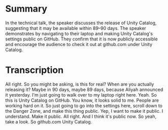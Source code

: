 # Summary

In the technical talk, the speaker discusses the release of Unity Catalog, suggesting that it may be available within 89–90 days. The speaker demonstrates by navigating to their laptop and making Unity Catalog's settings public on GitHub. They confirm that it is now publicly accessible and encourage the audience to check it out at github.com under Unity Catalog.

# Transcription

 All right. So you might be asking, is this for real? When are you actually releasing it? Maybe in 90 days, maybe 89 days, because Aliyah announced it yesterday. I'm just going to walk over to my laptop right here. Yeah. So this is Unity Catalog on GitHub. You know, it looks solid to me. People are working hard on it. So just going to go into the settings here, scroll down to the Danger Zone, and make this thing public. Yep, I want to make it public. I understand. Make it public. All right. And I think it's public now. So yeah, take a look. So github.com Unity Catalog.